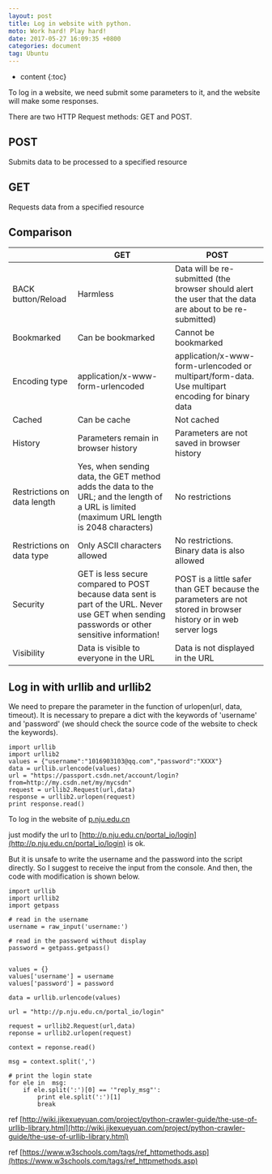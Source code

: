 ```yaml
---
layout: post
title: Log in website with python.
moto: Work hard! Play hard!
date: 2017-05-27 16:09:35 +0800
categories: document
tag: Ubuntu
---
```


* content
{:toc}

To log in a website, we need submit some parameters to it, and the website will make some responses. 

There are two HTTP Request methods: GET and POST.

## POST

Submits data to be processed to a specified resource

## GET

Requests data from a specified resource


## Comparison

| | GET | POST |
----|----|----|
| BACK button/Reload | Harmless	| Data will be re-submitted (the browser should alert the user that the data are about to be re-submitted) |
| Bookmarked | Can be bookmarked | Cannot be bookmarked |
| Encoding type	| application/x-www-form-urlencoded | application/x-www-form-urlencoded or multipart/form-data. Use multipart encoding for binary data |
| Cached | Can be cache	| Not cached |
| History | Parameters remain in browser history | Parameters are not saved in browser history |
| Restrictions on data length | Yes, when sending data, the GET method adds the data to the URL; and the length of a URL is limited (maximum URL length is 2048 characters) | No restrictions |
| Restrictions on data type | Only ASCII characters allowed | No restrictions. Binary data is also allowed |
| Security | GET is less secure compared to POST because data sent is part of the URL. Never use GET when sending passwords or other sensitive information! | POST is a little safer than GET because the parameters are not stored in browser history or in web server logs |
| Visibility | Data is visible to everyone in the URL | Data is not displayed in the URL |

## Log in with urllib and urllib2

We need to prepare the parameter in the function of urlopen(url, data, timeout). It is necessary to prepare a dict with the keywords of 'username' and 'password' (we should check the source code of the website to check the keywords).

```
import urllib
import urllib2
values = {"username":"1016903103@qq.com","password":"XXXX"}
data = urllib.urlencode(values) 
url = "https://passport.csdn.net/account/login?from=http://my.csdn.net/my/mycsdn"
request = urllib2.Request(url,data)
response = urllib2.urlopen(request)
print response.read()  
```

To log in the website of [p.nju.edu.cn](p.nju.edu.cn)

just modify the url to [http://p.nju.edu.cn/portal_io/login](http://p.nju.edu.cn/portal_io/login) is ok.

But it is unsafe to write the username and the password into the script directly. So I suggest to receive the input from the console. And then, the code with modification is shown below.

```
import urllib
import urllib2
import getpass

# read in the username
username = raw_input('username:')

# read in the password without display
password = getpass.getpass()


values = {}
values['username'] = username
values['password'] = password

data = urllib.urlencode(values)

url = "http://p.nju.edu.cn/portal_io/login"

request = urllib2.Request(url,data)
reponse = urllib2.urlopen(request)

context = reponse.read()

msg = context.split(',')

# print the login state
for ele in  msg:
    if ele.split(':')[0] == '"reply_msg"':
        print ele.split(':')[1]
        break
```

ref [http://wiki.jikexueyuan.com/project/python-crawler-guide/the-use-of-urllib-library.html](http://wiki.jikexueyuan.com/project/python-crawler-guide/the-use-of-urllib-library.html)

ref [https://www.w3schools.com/tags/ref_httpmethods.asp](https://www.w3schools.com/tags/ref_httpmethods.asp)